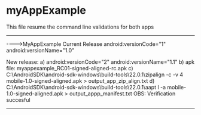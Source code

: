 # myAppExample
This file resume the command line validations for both apps
*********************************************************************************************************************
---->MyAppExample
Current Release
android:versionCode="1" android:versionName="1.0"

New release:
a) android:versionCode="2" android:versionName="1.1"
b) apk file: myappexample_RC01-signed-aligned-rc.apk
c) C:\AndroidSDK\android-sdk-windows\build-tools\22.0.1\zipalign  -c -v 4  mobile-1.0-signed-aligned.apk > output_app_zip_align.txt
d) C:\AndroidSDK\android-sdk-windows\build-tools\22.0.1\aapt l -a  mobile-1.0-signed-aligned.apk > output_appp_manifest.txt
OBS: Verification succesful

*********************************************************************************************************************